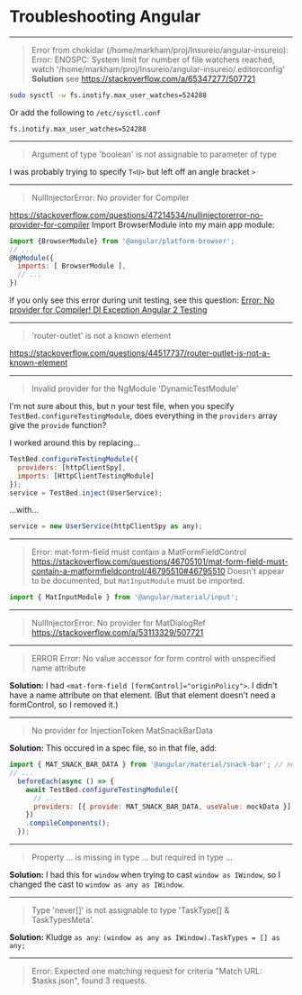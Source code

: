# Troubleshooting Angular
----
> Error from chokidar (/home/markham/proj/Insureio/angular-insureio): Error: ENOSPC: System limit for number of file watchers reached, watch '/home/markham/proj/Insureio/angular-insureio/.editorconfig'
**Solution**
see https://stackoverflow.com/a/65347277/507721
```bash
sudo sysctl -w fs.inotify.max_user_watches=524288
```
Or add the following to `/etc/sysctl.conf`
```
fs.inotify.max_user_watches=524288
```

----
> Argument of type 'boolean' is not assignable to parameter of type

I was probably trying to specify `T<U>` but left off an angle bracket `>`

----
> NullInjectorError: No provider for Compiler

https://stackoverflow.com/questions/47214534/nullinjectorerror-no-provider-for-compiler
Import BrowserModule into my main app module:
```js
import {BrowserModule} from '@angular/platform-browser';
// ...
@NgModule({
  imports: [ BrowserModule ],
  // ...
})
```

If you only see this error during unit testing, see this question: [Error: No provider for Compiler! DI Exception Angular 2 Testing](https://stackoverflow.com/questions/38470128/error-no-provider-for-compiler-di-exception-angular-2-testing)

----
> 'router-outlet' is not a known element

https://stackoverflow.com/questions/44517737/router-outlet-is-not-a-known-element

----
> Invalid provider for the NgModule 'DynamicTestModule'

I'm not sure about this, but n your test file, when you specify `TestBed.configureTestingModule`, does everything in the `providers` array give the `provide` function?

I worked around this by replacing...
```js
TestBed.configureTestingModule({
  providers: [httpClientSpy],
  imports: [HttpClientTestingModule]
});
service = TestBed.inject(UserService);
```
...with...
```js
service = new UserService(httpClientSpy as any);
```

----
> Error: mat-form-field must contain a MatFormFieldControl
https://stackoverflow.com/questions/46705101/mat-form-field-must-contain-a-matformfieldcontrol/46795510#46795510
Doesn't appear to be documented, but `MatInputModule` must be imported.
```js
import { MatInputModule } from '@angular/material/input';
```

----
> NullInjectorError: No provider for MatDialogRef
https://stackoverflow.com/a/53113329/507721


----
> ERROR Error: No value accessor for form control with unspecified name attribute

**Solution:** I had `<mat-form-field [formControl]="originPolicy">`. I didn't have a name attribute on that element. (But that element doesn't need a formControl, so I removed it.)


----
> No provider for InjectionToken MatSnackBarData

**Solution:** This occured in a spec file, so in that file, add:
```js
import { MAT_SNACK_BAR_DATA } from '@angular/material/snack-bar'; // near the top
// ...
  beforeEach(async () => {
    await TestBed.configureTestingModule({
      // ...
      providers: [{ provide: MAT_SNACK_BAR_DATA, useValue: mockData }],
    })
    .compileComponents();
  });
```

----
> Property ... is missing in type ... but required in type ...

**Solution:** I had this for `window` when trying to cast `window as IWindow`, so I changed the cast to `window as any as IWindow`.

----
> Type 'never[]' is not assignable to type 'TaskType[] & TaskTypesMeta'.

**Solution:** Kludge `as any`: `(window as any as IWindow).TaskTypes = [] as any;`

----
> Error: Expected one matching request for criteria "Match URL: $tasks.json", found 3 requests.
